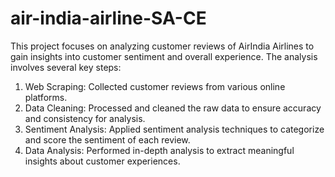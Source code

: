 # air-india-airline-SA-CE
This project focuses on analyzing customer reviews of AirIndia Airlines to gain insights into customer sentiment and overall experience. The analysis involves several key steps:

1. Web Scraping: Collected customer reviews from various online platforms.
2. Data Cleaning: Processed and cleaned the raw data to ensure accuracy and consistency for analysis.
3. Sentiment Analysis: Applied sentiment analysis techniques to categorize and score the sentiment of each review.
4. Data Analysis: Performed in-depth analysis to extract meaningful insights about customer experiences.

